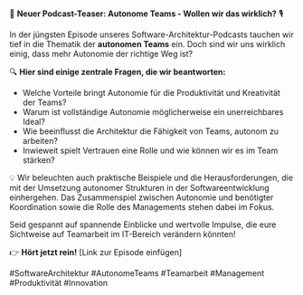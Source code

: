 🚀 **Neuer Podcast-Teaser: Autonome Teams - Wollen wir das wirklich?** 🎙️

In der jüngsten Episode unseres Software-Architektur-Podcasts tauchen wir tief in die Thematik der **autonomen Teams** ein. Doch sind wir uns wirklich einig, dass mehr Autonomie der richtige Weg ist? 

🔍 **Hier sind einige zentrale Fragen, die wir beantworten:**
- Welche Vorteile bringt Autonomie für die Produktivität und Kreativität der Teams?
- Warum ist vollständige Autonomie möglicherweise ein unerreichbares Ideal?
- Wie beeinflusst die Architektur die Fähigkeit von Teams, autonom zu arbeiten?
- Inwieweit spielt Vertrauen eine Rolle und wie können wir es im Team stärken?

💡 Wir beleuchten auch praktische Beispiele und die Herausforderungen, die mit der Umsetzung autonomer Strukturen in der Softwareentwicklung einhergehen. Das Zusammenspiel zwischen Autonomie und benötigter Koordination sowie die Rolle des Managements stehen dabei im Fokus.

Seid gespannt auf spannende Einblicke und wertvolle Impulse, die eure Sichtweise auf Teamarbeit im IT-Bereich verändern könnten!

👉 **Hört jetzt rein!** [Link zur Episode einfügen] 

#SoftwareArchitektur #AutonomeTeams #Teamarbeit #Management #Produktivität #Innovation